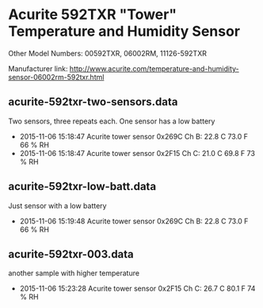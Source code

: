 Acurite 592TXR "Tower" Temperature and Humidity Sensor
======================================================

Other Model Numbers: 00592TXR, 06002RM, 11126-592TXR

Manufacturer link: http://www.acurite.com/temperature-and-humidity-sensor-06002rm-592txr.html


acurite-592txr-two-sensors.data
------------------------------- 
Two sensors, three repeats each.  One sensor has a low battery
- 2015-11-06 15:18:47 Acurite tower sensor 0x269C Ch B: 22.8 C 73.0 F 66 % RH
- 2015-11-06 15:18:47 Acurite tower sensor 0x2F15 Ch C: 21.0 C 69.8 F 73 % RH

acurite-592txr-low-batt.data
---------------------------- 
Just sensor with a low battery
- 2015-11-06 15:19:48 Acurite tower sensor 0x269C Ch B: 22.8 C 73.0 F 66 % RH

acurite-592txr-003.data
----------------------- 
another sample with higher temperature
- 2015-11-06 15:23:28 Acurite tower sensor 0x2F15 Ch C: 26.7 C 80.1 F 74 % RH


